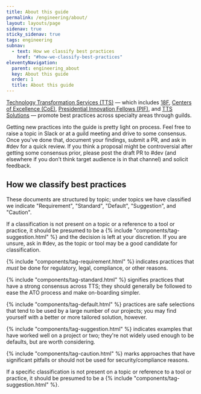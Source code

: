 ```yaml
---
title: About this guide
permalink: /engineering/about/
layout: layouts/page
sidenav: true
sticky_sidenav: true
tags: engineering
subnav:
  - text: How we classify best practices
    href: "#how-we-classify-best-practices"
eleventyNavigation:
  parent: engineering_about
  key: About this guide
  order: 1
  title: About this guide
---
```

[Technology Transformation Services (TTS)](https://www.gsa.gov/about-us/organization/federal-acquisition-service/technology-transformation-services) — which includes [18F](https://18f.gsa.gov/), [Centers of Excellence (CoE)](https://coe.gsa.gov/), [Presidential Innovation Fellows (PIF)](https://presidentialinnovationfellows.gov/), and [TTS Solutions](https://www.gsa.gov/about-us/organization/federal-acquisition-service/technology-transformation-services/tts-solutions) — promote best practices across specialty areas through guilds.

Getting new practices into the guide is pretty light on process. Feel free to raise a topic in Slack or at a guild meeting and drive to some consensus. Once you've done that, document your findings, submit a PR, and ask in #dev for a quick review. If you think a proposal might be controversial after getting some consensus prior, please post the draft PR to #dev (and elsewhere if you don’t think target audience is in that channel) and solicit feedback.

## How we classify best practices

These documents are structured by topic; under topics we have classified we indicate "Requirement", "Standard", "Default", "Suggestion", and "Caution".

If a classification is not present on a topic or a reference to a tool or practice, it should be presumed to be a {% include "components/tag-suggestion.html" %} and the decision is left at your discretion. If you are unsure, ask in #dev, as the topic or tool may be a good candidate for classification.

{% include "components/tag-requirement.html" %} indicates practices that _must_ be done for regulatory, legal, compliance, or other reasons.

{% include "components/tag-standard.html" %} signifies practices that have a strong consensus across TTS; they should generally be followed to ease the ATO process and make on-boarding simpler.

{% include "components/tag-default.html" %} practices are safe selections that tend to be used by a large number of our projects; you may find yourself with a better or more tailored solution, however.

{% include "components/tag-suggestion.html" %} indicates examples that have worked well on a project or two; they're not widely used enough to be defaults, but are worth considering.

{% include "components/tag-caution.html" %} marks approaches that have significant pitfalls or should not be used for security/compliance reasons.

If a specific classification is not present on a topic or reference to a tool or practice, it should be presumed to be a {% include "components/tag-suggestion.html" %}.
